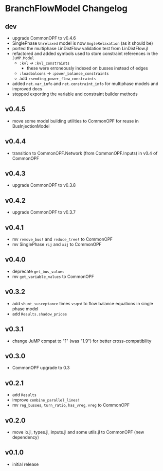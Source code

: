 # BranchFlowModel Changelog

## dev
- upgrade CommonOPF to v0.4.6
- SinglePhase `Unrelaxed` model is now `AngleRelaxation` (as it should be)
- ported the multiphase LinDistFlow validation test from LinDistFlow.jl
- refactored and added symbols used to store constraint references in the `JuMP.Model`
    - `:kvl` -> `:kvl_constraints`
        - these were erroneously indexed on busses instead of edges
    - `:loadbalcons` -> `:power_balance_constraints`
    - add `:sending_power_flow_constraints`
- added `net.var_info` and `net.constraint_info` for multiphase models and improved docs
- stopped exporting the variable and constraint builder methods

## v0.4.5
- move some model building utilities to CommonOPF for reuse in BusInjectionModel

## v0.4.4
- transition to CommonOPF.Network (from CommonOPF.Inputs) in v0.4 of CommonOPF

## v0.4.3
- upgrade CommonOPF to v0.3.8

## v0.4.2
- upgrade CommonOPF to v0.3.7

## v0.4.1
- mv `remove_bus!` and `reduce_tree!` to CommonOPF
- mv SinglePhase `rij` and `xij` to CommonOPF

## v0.4.0
- deprecate `get_bus_values`
- mv `get_variable_values` to CommonOPF

## v0.3.2
- add `shunt_susceptance` times `vsqrd` to flow balance equations in single phase model
- add `Results.shadow_prices`

## v0.3.1
- change JuMP compat to "1" (was "1.9") for better cross-compatibility

## v0.3.0
- CommonOPF upgrade to 0.3

## v0.2.1
- add `Results`
- improve `combine_parallel_lines!`
- mv `reg_busses`, `turn_ratio`, `has_vreg`, `vreg` to CommonOPF

## v0.2.0
- move io.jl, types.jl, inputs.jl and some utils.jl to CommonOPF (new dependency)

## v0.1.0
- initial release
